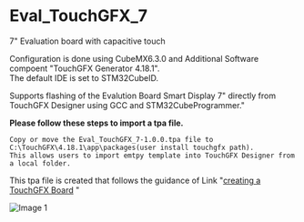 # Eval_TouchGFX_7
7" Evaluation board with capacitive touch

Configuration is done using CubeMX6.3.0 and Additional Software compoent "TouchGFX Generator 4.18.1".<br>
The default IDE is set to STM32CubeID.<br>

Supports flashing of the Evalution Board Smart Display 7" directly from TouchGFX Designer using GCC and STM32CubeProgrammer."


**Please follow these steps to import a tpa file.**

```
Copy or move the Eval_TouchGFX_7-1.0.0.tpa file to C:\TouchGFX\4.18.1\app\packages(user install touchgfx path).
This allows users to import emtpy template into TouchGFX Designer from a local folder.
```

This tpa file is created that follows the guidance of Link "[creating a TouchGFX Board](https://support.touchgfx.com/4.18/docs/development/scenarios/scenarios-create-at) "

![Image 1](https://user-images.githubusercontent.com/7386787/148874715-7a999335-3266-4ee9-9d5a-909f937d8013.png)
